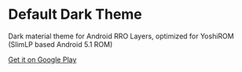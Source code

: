 # Default Dark Theme

Dark material theme for Android RRO Layers, optimized for YoshiROM (SlimLP based Android 5.1 ROM)

[Get it on Google Play](https://play.google.com/store/apps/details?id=de.spiritcroc.defaultdarkthemeplugin)
